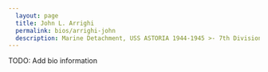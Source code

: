 ```yaml
---
  layout: page
  title: John L. Arrighi
  permalink: bios/arrighi-john
  description: Marine Detachment, USS ASTORIA 1944-1945 >- 7th Division (USMC)
---
```


TODO: Add bio information